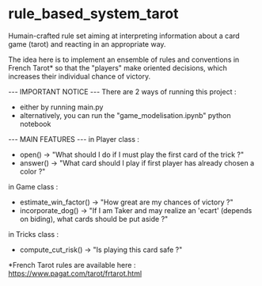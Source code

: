 # rule_based_system_tarot
Humain-crafted rule set aiming at interpreting information about a card game (tarot) and reacting in an appropriate way.

The idea here is to implement an ensemble of rules and conventions in French Tarot* so that the "players" make oriented decisions, which increases their individual chance of victory.

--- IMPORTANT NOTICE ---
There are 2 ways of running this project :
- either by running main.py
- alternatively, you can run the "game_modelisation.ipynb" python notebook

--- MAIN FEATURES ---
in Player class :
- open() -> "What should I do if I must play the first card of the trick ?"
- answer() -> "What card should I play if first player has already chosen a color ?"

in Game class :
- estimate_win_factor() -> "How great are my chances of victory ?"
- incorporate_dog() -> "If I am Taker and may realize an 'ecart' (depends on biding), what cards should be put aside ?"

in Tricks class :
- compute_cut_risk() -> "Is playing this card safe ?"


*French Tarot rules are available here : https://www.pagat.com/tarot/frtarot.html
